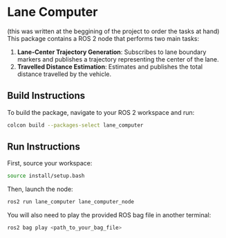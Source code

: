 # Lane Computer 
(this was written at the beggining of the project to order the tasks at hand)
This package contains a ROS 2 node that performs two main tasks:
1.  **Lane-Center Trajectory Generation**: Subscribes to lane boundary markers and publishes a trajectory representing the center of the lane.
2.  **Travelled Distance Estimation**: Estimates and publishes the total distance travelled by the vehicle.

## Build Instructions

To build the package, navigate to your ROS 2 workspace and run:

```bash
colcon build --packages-select lane_computer
```

## Run Instructions

First, source your workspace:

```bash
source install/setup.bash
```

Then, launch the node:

```bash
ros2 run lane_computer lane_computer_node
```

You will also need to play the provided ROS bag file in another terminal:

```bash
ros2 bag play <path_to_your_bag_file>
```
